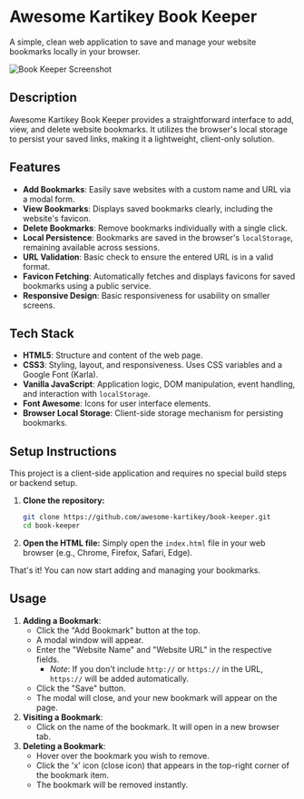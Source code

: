 # Awesome Kartikey Book Keeper

A simple, clean web application to save and manage your website bookmarks locally in your browser.

![Book Keeper Screenshot](https://iamkartikey.vercel.app/project-screenshots/book-keeper.png)

## Description

Awesome Kartikey Book Keeper provides a straightforward interface to add, view, and delete website bookmarks. It utilizes the browser's local storage to persist your saved links, making it a lightweight, client-only solution.

## Features

- **Add Bookmarks**: Easily save websites with a custom name and URL via a modal form.
- **View Bookmarks**: Displays saved bookmarks clearly, including the website's favicon.
- **Delete Bookmarks**: Remove bookmarks individually with a single click.
- **Local Persistence**: Bookmarks are saved in the browser's `localStorage`, remaining available across sessions.
- **URL Validation**: Basic check to ensure the entered URL is in a valid format.
- **Favicon Fetching**: Automatically fetches and displays favicons for saved bookmarks using a public service.
- **Responsive Design**: Basic responsiveness for usability on smaller screens.

## Tech Stack

- **HTML5**: Structure and content of the web page.
- **CSS3**: Styling, layout, and responsiveness. Uses CSS variables and a Google Font (Karla).
- **Vanilla JavaScript**: Application logic, DOM manipulation, event handling, and interaction with `localStorage`.
- **Font Awesome**: Icons for user interface elements.
- **Browser Local Storage**: Client-side storage mechanism for persisting bookmarks.

## Setup Instructions

This project is a client-side application and requires no special build steps or backend setup.

1.  **Clone the repository:**
    ```bash
    git clone https://github.com/awesome-kartikey/book-keeper.git
    cd book-keeper
    ```
2.  **Open the HTML file:**
    Simply open the `index.html` file in your web browser (e.g., Chrome, Firefox, Safari, Edge).

That's it! You can now start adding and managing your bookmarks.

## Usage

1.  **Adding a Bookmark**:
    - Click the "Add Bookmark" button at the top.
    - A modal window will appear.
    - Enter the "Website Name" and "Website URL" in the respective fields.
      - _Note_: If you don't include `http://` or `https://` in the URL, `https://` will be added automatically.
    - Click the "Save" button.
    - The modal will close, and your new bookmark will appear on the page.
2.  **Visiting a Bookmark**:
    - Click on the name of the bookmark. It will open in a new browser tab.
3.  **Deleting a Bookmark**:
    - Hover over the bookmark you wish to remove.
    - Click the 'x' icon (close icon) that appears in the top-right corner of the bookmark item.
    - The bookmark will be removed instantly.

